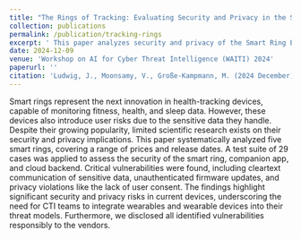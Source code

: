 ```yaml
---
title: "The Rings of Tracking: Evaluating Security and Privacy in the Smart Ring Ecosystem"
collection: publications
permalink: /publication/tracking-rings
excerpt: ' This paper analyzes security and privacy of the Smart Ring Ecosystem'
date: 2024-12-09
venue: 'Workshop on AI for Cyber Threat Intelligence (WAITI) 2024'
paperurl: ''
citation: 'Ludwig, J., Moonsamy, V., Große-Kampmann, M. (2024 December). The Rings of Tracking: Evaluating Security and Privacy in the Smart Ring Ecosystem. In Proceedings of the Workshop on AI for Cyber Threat Intelligence (WAITI) 2024 - co-located with ACSAC 2024'
---
```


Smart rings represent the next innovation in health-tracking devices, capable of monitoring fitness, health, and sleep data. However, these devices also introduce user risks due to the sensitive data they handle. Despite their growing popularity, limited scientific research exists on their security and privacy implications. This paper systematically analyzed five smart rings, covering a range of prices and release dates. A test suite of 29 cases was applied to assess the security of the smart ring, companion app, and cloud backend. Critical vulnerabilities were found, including cleartext communication of sensitive data, unauthenticated firmware updates, and privacy violations like the lack of user consent. The findings highlight significant security and privacy risks in current devices, underscoring the need for CTI teams to integrate wearables and wearable devices into their threat models. Furthermore, we disclosed all identified vulnerabilities responsibly to the vendors.
